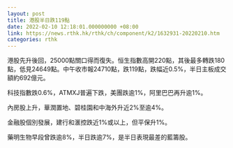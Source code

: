 ```yaml
---
layout: post
title: 港股半日跌119點
date: 2022-02-10 12:18:01.000000000 +08:00
link: https://news.rthk.hk/rthk/ch/component/k2/1632931-20220210.htm
categories: rthk
---
```


港股先升後回，25000點關口得而復失。恒生指數高開220點，其後最多轉跌180點，低見24649點。中午收市報24710點，跌119點，跌幅近0.5%，半日主板成交額約692億元。

科技指數跌0.6%，ATMXJ普遍下跌，美團跌逾1%，阿里巴巴再升逾1%。

內房股上升，華潤置地、碧桂園和中海外升近2%至逾4%。

金融股個別發展，建行和滙控跌近1%或以上，但平保升1%。

藥明生物早段曾跌逾8%，半日跌逾7%，是半日表現最差的藍籌股。
